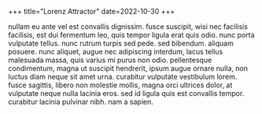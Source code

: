 +++
title="Lorenz Attractor"
date=2022-10-30
+++

nullam eu ante vel est convallis dignissim.  fusce suscipit, wisi nec facilisis
facilisis, est dui fermentum leo, quis tempor ligula erat quis odio.  nunc
porta vulputate tellus.  nunc rutrum turpis sed pede.  sed bibendum.  aliquam
posuere.  nunc aliquet, augue nec adipiscing interdum, lacus tellus malesuada
massa, quis varius mi purus non odio.  pellentesque condimentum, magna ut
suscipit hendrerit, ipsum augue ornare nulla, non luctus diam neque sit amet
urna.  curabitur vulputate vestibulum lorem.  fusce sagittis, libero non
molestie mollis, magna orci ultrices dolor, at vulputate neque nulla lacinia
eros.  sed id ligula quis est convallis tempor.  curabitur lacinia pulvinar
nibh.  nam a sapien.
